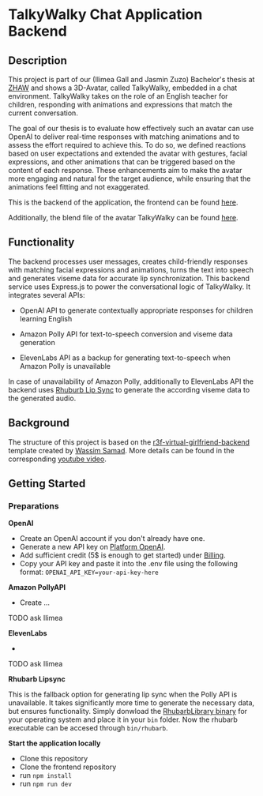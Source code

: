 # TalkyWalky Chat Application Backend

## Description

This project is part of our (Ilimea Gall and Jasmin Zuzo) Bachelor's thesis at [ZHAW](https://www.zhaw.ch/en/university) and shows a 3D-Avatar, called TalkyWalky, embedded in a chat environment. TalkyWalky takes on the role of an English teacher for children, responding with animations and expressions that match the current conversation. 

The goal of our thesis is to evaluate how effectively such an avatar can use OpenAI to deliver real-time responses with matching animations and to assess the effort required to achieve this. To do so, we defined reactions based on user expectations and extended the avatar with gestures, facial expressions, and other animations that can be triggered based on the content of each response. These enhancements aim to make the avatar more engaging and natural for the target audience, while ensuring that the animations feel fitting and not exaggerated.


This is the backend of the application, the frontend can be found [here](https://github.com/BA-FS-25-ciel-128/frontend).

Additionally, the blend file of the avatar TalkyWalky can be found [here](https://github.com/BA-FS-25-ciel-128/TalkyWalkyAvatar).

## Functionality

The backend processes user messages, creates child-friendly responses with matching facial expressions and animations, turns the text into speech and generates viseme data for accurate lip synchronization.
This backend service uses Express.js to power the conversational logic of TalkyWalky. It integrates several APIs:

- OpenAI API to generate contextually appropriate responses for children learning English

- Amazon Polly API for text-to-speech conversion and viseme data generation

- ElevenLabs API as a backup for generating text-to-speech when Amazon Polly is unavailable

In case of unavailability of Amazon Polly, additionally to ElevenLabs API the backend uses [Rhuburb Lip Sync](https://github.com/DanielSWolf/rhubarb-lip-sync) to generate the according viseme data to the generated audio.

## Background

The structure of this project is based on the [r3f-virtual-girlfriend-backend](https://github.com/wass08/r3f-virtual-girlfriend-backend) template created by [Wassim Samad](https://github.com/wass08). 
More details can be found in the corresponding [youtube video](https://www.youtube.com/watch?v=EzzcEL_1o9o).

## Getting Started

### Preparations

**OpenAI**
- Create an OpenAI account if you don't already have one.
-  Generate a new API key on [Platform OpenAI](https://platform.openai.com/api-keys). 
- Add sufficient credit (5$ is enough to get started) under [Billing](https://platform.openai.com/settings/organization/billing/overview).
- Copy your API key and paste it into the .env file using the following format:
 `OPENAI_API_KEY=your-api-key-here`

**Amazon PollyAPI**

- Create ...

TODO ask Ilimea

**ElevenLabs**

- 

TODO ask Ilimea

**Rhubarb Lipsync**

This is the fallback option for generating lip sync when the Polly API is unavailable. It takes significantly more time to generate the necessary data, but ensures functionality. Simply donwload the [RhubarbLibrary binary](https://github.com/DanielSWolf/rhubarb-lip-sync/releases) for your operating system and place it in your `bin` folder. Now the rhubarb executable can be accesed through `bin/rhubarb`.

**Start the application locally**

- Clone this repository
- Clone the frontend repository
- run `npm install`
- run `npm run dev`

